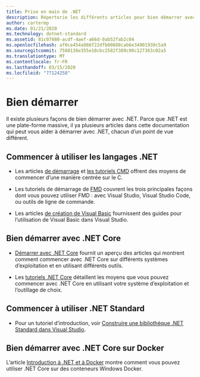 ```yaml
---
title: Prise en main de .NET
description: Répertorie les différents articles pour bien démarrer avec .NET, à la fois du point de vue des langages et de la plateforme.
author: cartermp
ms.date: 01/21/2020
ms.technology: dotnet-standard
ms.assetid: 81c07080-acdf-4aef-a66d-0ab52fab2c04
ms.openlocfilehash: af0ce454a986f22dfb00888cab6e34901930c5a9
ms.sourcegitcommit: 7588136e355e10cbc2582f389c90c127363c02a5
ms.translationtype: MT
ms.contentlocale: fr-FR
ms.lasthandoff: 03/15/2020
ms.locfileid: "77124258"
---
```

# <a name="get-started"></a>Bien démarrer

Il existe plusieurs façons de bien démarrer avec .NET. Parce que .NET est une plate-forme massive, il ya plusieurs articles dans cette documentation qui peut vous aider à démarrer avec .NET, chacun d’un point de vue différent.

## <a name="get-started-using-net-languages"></a>Commencer à utiliser les langages .NET

* Les articles [de démarrage](../csharp/getting-started/index.md) et [les tutoriels CMD](../csharp/tutorials/index.md) offrent des moyens de commencer d’une manière centrée sur le C.

* Les tutoriels de démarrage de [FMD](../fsharp/get-started/index.md) couvrent les trois principales façons dont vous pouvez utiliser FMD : avec Visual Studio, Visual Studio Code, ou outils de ligne de commande.

* Les articles [de création de Visual Basic](../visual-basic/getting-started/index.md) fournissent des guides pour l’utilisation de Visual Basic dans Visual Studio.

## <a name="get-started-using-net-core"></a>Bien démarrer avec .NET Core

* [Démarrer avec .NET Core](../core/get-started.md) fournit un aperçu des articles qui montrent comment commencer avec .NET Core sur différents systèmes d’exploitation et en utilisant différents outils.

* Les [tutoriels .NET Core](../core/tutorials/index.md) détaillent les moyens que vous pouvez commencer avec .NET Core en utilisant votre système d’exploitation et l’outillage de choix.

## <a name="get-started-using-net-standard"></a>Commencer à utiliser .NET Standard

* Pour un tutoriel d’introduction, voir [Construire une bibliothèque .NET Standard dans Visual Studio](../core/tutorials/library-with-visual-studio.md).

## <a name="get-started-using-net-core-on-docker"></a>Bien démarrer avec .NET Core sur Docker

L’article [Introduction à .NET et à Docker](../core/docker/introduction.md) montre comment vous pouvez utiliser .NET Core sur des conteneurs Windows Docker.
